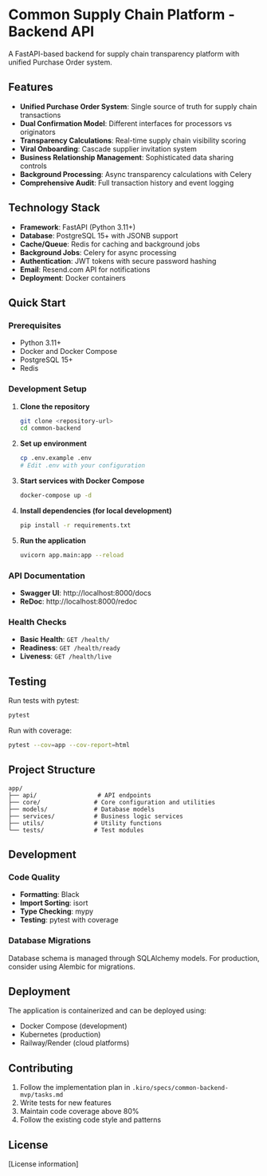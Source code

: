# Common Supply Chain Platform - Backend API

A FastAPI-based backend for supply chain transparency platform with unified Purchase Order system.

## Features

- **Unified Purchase Order System**: Single source of truth for supply chain transactions
- **Dual Confirmation Model**: Different interfaces for processors vs originators
- **Transparency Calculations**: Real-time supply chain visibility scoring
- **Viral Onboarding**: Cascade supplier invitation system
- **Business Relationship Management**: Sophisticated data sharing controls
- **Background Processing**: Async transparency calculations with Celery
- **Comprehensive Audit**: Full transaction history and event logging

## Technology Stack

- **Framework**: FastAPI (Python 3.11+)
- **Database**: PostgreSQL 15+ with JSONB support
- **Cache/Queue**: Redis for caching and background jobs
- **Background Jobs**: Celery for async processing
- **Authentication**: JWT tokens with secure password hashing
- **Email**: Resend.com API for notifications
- **Deployment**: Docker containers

## Quick Start

### Prerequisites

- Python 3.11+
- Docker and Docker Compose
- PostgreSQL 15+
- Redis

### Development Setup

1. **Clone the repository**
   ```bash
   git clone <repository-url>
   cd common-backend
   ```

2. **Set up environment**
   ```bash
   cp .env.example .env
   # Edit .env with your configuration
   ```

3. **Start services with Docker Compose**
   ```bash
   docker-compose up -d
   ```

4. **Install dependencies (for local development)**
   ```bash
   pip install -r requirements.txt
   ```

5. **Run the application**
   ```bash
   uvicorn app.main:app --reload
   ```

### API Documentation

- **Swagger UI**: http://localhost:8000/docs
- **ReDoc**: http://localhost:8000/redoc

### Health Checks

- **Basic Health**: `GET /health/`
- **Readiness**: `GET /health/ready`
- **Liveness**: `GET /health/live`

## Testing

Run tests with pytest:

```bash
pytest
```

Run with coverage:

```bash
pytest --cov=app --cov-report=html
```

## Project Structure

```
app/
├── api/                 # API endpoints
├── core/               # Core configuration and utilities
├── models/             # Database models
├── services/           # Business logic services
├── utils/              # Utility functions
└── tests/              # Test modules
```

## Development

### Code Quality

- **Formatting**: Black
- **Import Sorting**: isort
- **Type Checking**: mypy
- **Testing**: pytest with coverage

### Database Migrations

Database schema is managed through SQLAlchemy models. For production, consider using Alembic for migrations.

## Deployment

The application is containerized and can be deployed using:

- Docker Compose (development)
- Kubernetes (production)
- Railway/Render (cloud platforms)

## Contributing

1. Follow the implementation plan in `.kiro/specs/common-backend-mvp/tasks.md`
2. Write tests for new features
3. Maintain code coverage above 80%
4. Follow the existing code style and patterns

## License

[License information]
